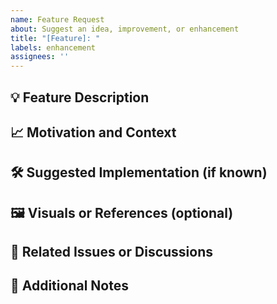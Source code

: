 ```yaml
---
name: Feature Request
about: Suggest an idea, improvement, or enhancement
title: "[Feature]: "
labels: enhancement
assignees: ''
---
```


## 💡 Feature Description

<!-- Clearly describe the feature you'd like to see added or improved -->
<!-- Example: "Add xyz application support." -->

## 📈 Motivation and Context

<!-- Why is this feature important or valuable? How will it help users or improve the project? -->
<!-- Include any pain points, workflows, or gaps this would solve. -->

## 🛠️ Suggested Implementation (if known)

<!-- Do you have thoughts on how this could be implemented? Share details, pseudo-code, UI examples, etc. -->

## 🖼️ Visuals or References (optional)

<!-- Add sketches, screenshots, or links to similar implementations for inspiration or clarity -->

## 🔗 Related Issues or Discussions

<!-- Link any related issues, discussions, or previous requests -->

## 🧩 Additional Notes

<!-- Add any other information, edge cases, or considerations for this feature -->
